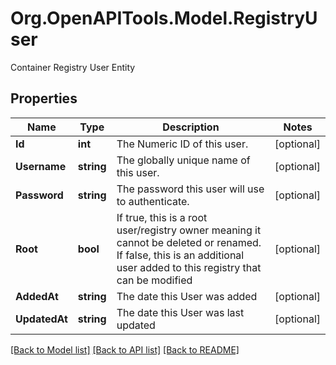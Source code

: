# Org.OpenAPITools.Model.RegistryUser
Container Registry User Entity

## Properties

Name | Type | Description | Notes
------------ | ------------- | ------------- | -------------
**Id** | **int** | The Numeric ID of this user. | [optional] 
**Username** | **string** | The globally unique name of this user. | [optional] 
**Password** | **string** | The password this user will use to authenticate. | [optional] 
**Root** | **bool** | If true, this is a root user/registry owner meaning it cannot be deleted or renamed. If false, this is an additional user added to this registry that can be modified | [optional] 
**AddedAt** | **string** | The date this User was added | [optional] 
**UpdatedAt** | **string** | The date this User was last updated | [optional] 

[[Back to Model list]](../README.md#documentation-for-models) [[Back to API list]](../README.md#documentation-for-api-endpoints) [[Back to README]](../README.md)

